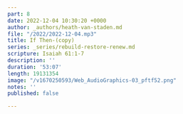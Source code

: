 ```yaml
---
part: 8
date: 2022-12-04 10:30:20 +0000
author: _authors/heath-van-staden.md
file: "/2022/2022-12-04.mp3"
title: If Then-(copy)
series: _series/rebuild-restore-renew.md
scripture: Isaiah 61:1-7
description: ''
duration: '53:07'
length: 19131354
image: "/v1670250593/Web_AudioGraphics-03_pftf52.png"
notes: ''
published: false

---
```

